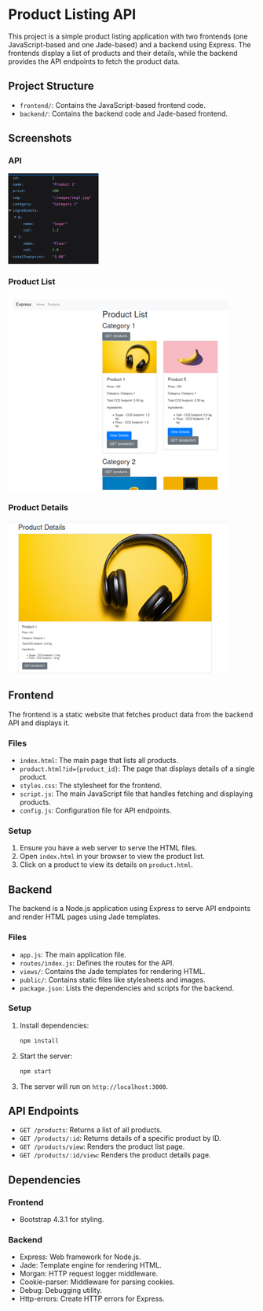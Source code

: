 # Product Listing API

This project is a simple product listing application with two frontends (one JavaScript-based and one Jade-based) and a backend using Express. The frontends display a list of products and their details, while the backend provides the API endpoints to fetch the product data.

## Project Structure

- `frontend/`: Contains the JavaScript-based frontend code.
- `backend/`: Contains the backend code and Jade-based frontend.

## Screenshots

### API

![Product List](./backend/docs/assets/express-backend-listing.png)

### Product List

![Product List](./backend/docs/assets/jade-products-list.png)

### Product Details

![Product Details](./backend/docs/assets/jade-product-details.png)

## Frontend

The frontend is a static website that fetches product data from the backend API and displays it.

### Files

- `index.html`: The main page that lists all products.
- `product.html?id={product_id}`: The page that displays details of a single product.
- `styles.css`: The stylesheet for the frontend.
- `script.js`: The main JavaScript file that handles fetching and displaying products.
- `config.js`: Configuration file for API endpoints.

### Setup

1. Ensure you have a web server to serve the HTML files.
2. Open `index.html` in your browser to view the product list.
3. Click on a product to view its details on `product.html`.

## Backend

The backend is a Node.js application using Express to serve API endpoints and render HTML pages using Jade templates.

### Files

- `app.js`: The main application file.
- `routes/index.js`: Defines the routes for the API.
- `views/`: Contains the Jade templates for rendering HTML.
- `public/`: Contains static files like stylesheets and images.
- `package.json`: Lists the dependencies and scripts for the backend.

### Setup

1. Install dependencies:

   ```bash
   npm install
   ```

2. Start the server:

   ```bash
   npm start
   ```

3. The server will run on `http://localhost:3000`.

## API Endpoints

- `GET /products`: Returns a list of all products.
- `GET /products/:id`: Returns details of a specific product by ID.
- `GET /products/view`: Renders the product list page.
- `GET /products/:id/view`: Renders the product details page.

## Dependencies

### Frontend

- Bootstrap 4.3.1 for styling.

### Backend

- Express: Web framework for Node.js.
- Jade: Template engine for rendering HTML.
- Morgan: HTTP request logger middleware.
- Cookie-parser: Middleware for parsing cookies.
- Debug: Debugging utility.
- Http-errors: Create HTTP errors for Express.
